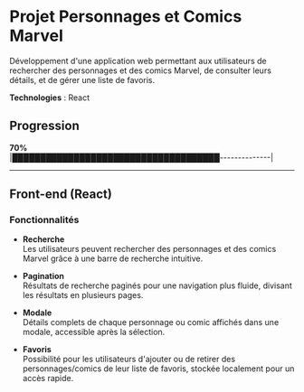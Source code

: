 

# Projet Personnages et Comics Marvel

Développement d'une application web permettant aux utilisateurs de rechercher des personnages et des comics Marvel, de consulter leurs détails, et de gérer une liste de favoris.  

**Technologies** : React  

## Progression  
**70%**  
|█████████████████████████████████████--------------|

---

## Front-end (React)

### Fonctionnalités

- **Recherche**  
  Les utilisateurs peuvent rechercher des personnages et des comics Marvel grâce à une barre de recherche intuitive.

- **Pagination**  
  Résultats de recherche paginés pour une navigation plus fluide, divisant les résultats en plusieurs pages.

- **Modale**  
  Détails complets de chaque personnage ou comic affichés dans une modale, accessible après la sélection.

- **Favoris**  
  Possibilité pour les utilisateurs d'ajouter ou de retirer des personnages/comics de leur liste de favoris, stockée localement pour un accès rapide.
